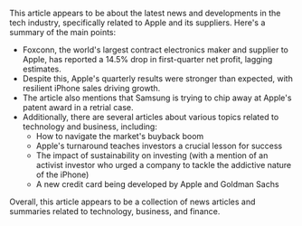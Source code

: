 This article appears to be about the latest news and developments in the tech industry, specifically related to Apple and its suppliers. Here's a summary of the main points:

* Foxconn, the world's largest contract electronics maker and supplier to Apple, has reported a 14.5% drop in first-quarter net profit, lagging estimates.
* Despite this, Apple's quarterly results were stronger than expected, with resilient iPhone sales driving growth.
* The article also mentions that Samsung is trying to chip away at Apple's patent award in a retrial case.
* Additionally, there are several articles about various topics related to technology and business, including:
	+ How to navigate the market's buyback boom
	+ Apple's turnaround teaches investors a crucial lesson for success
	+ The impact of sustainability on investing (with a mention of an activist investor who urged a company to tackle the addictive nature of the iPhone)
	+ A new credit card being developed by Apple and Goldman Sachs

Overall, this article appears to be a collection of news articles and summaries related to technology, business, and finance.